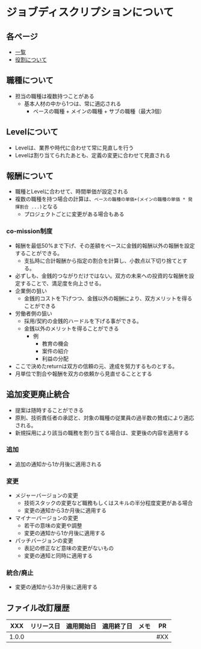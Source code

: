 ジョブディスクリプションについて
===

各ページ
---

- [一覧](./list.md)
- [役割について](./role.md)

職種について
---

- 担当の職種は複数持つことがある
  - 基本人材の中から1つは、常に適応される
    - ベースの職種 + メインの職種 + サブの職種（最大3個）


Levelについて
---

- Levelは、業界や時代に合わせて常に見直しを行う
- Levelは割り当てられたあとも、定義の変更に合わせて見直される


報酬について
---

- 職種とLevelに合わせて、時間単価が設定される
- 複数の職種を持つ場合の計算は、```ベースの職種の単価+(メインの職種の単価 * 発揮割合 ...)```となる
  - プロジェクトごとに変更がある場合もある

### co-mission制度

- 報酬を最低50%まで下げ、その差額をベースに金銭的報酬以外の報酬を設定することができる。
  - 支払時に合計報酬から指定の割合を計算し、小数点以下切り捨てとする。
- 必ずしも、金銭的つながりだけではない。双方の未来への投資的な報酬を設定することで、満足度を向上させる。
- 企業側の狙い
  - 金銭的コストを下げつつ、金銭以外の報酬により、双方メリットを得ることができる
- 労働者側の狙い
  - 採用/契約の金銭的ハードルを下げる事ができる。
  - 金銭以外のメリットを得ることができる
    - 例
      - 教育の機会
      - 案件の紹介
      - 利益の分配
- ここで決めたreturnは双方の信頼の元、達成を努力するものとする。
- 月単位で割合や報酬を双方の依頼から見直せることとする


追加変更廃止統合
---

- 提案は随時することができる
- 原則、技術責任者の承認と、対象の職種の従業員の過半数の賛成により適応される。
- 新規採用により該当の職務を割り当てる場合は、変更後の内容を適用する

### 追加

- 追加の通知から1か月後に適用される

### 変更

- メジャーバージョンの変更
  - 技術スタックの変更など職務もしくはスキルの半分程度変更がある場合
  - 変更の通知から3か月後に適用する
- マイナーバージョンの変更
  - 若干の意味の変更や調整
  - 変更の通知から1か月後に適用する
- パッチバージョンの変更
  - 表記の修正など意味の変更がないもの
  - 変更の通知と同時に適用する

### 統合/廃止

- 変更の通知から3か月後に適用する


ファイル改訂履歴
---

| XXX   | リリース日 | 適用開始日 | 適用終了日 | メモ | PR  |
| ----- | ---------- | ---------- | ---------- | ---- | --- |
| 1.0.0 |            |            |            |      | #XX |
